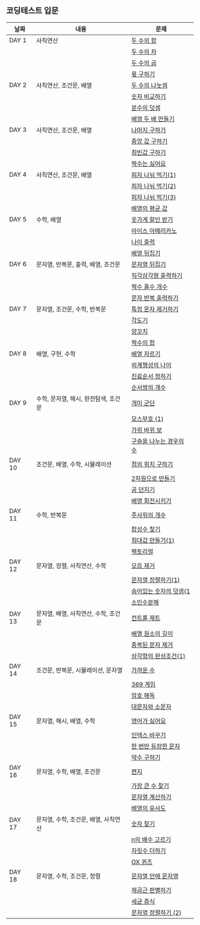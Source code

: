 ## 코딩테스트 입문

| 날짜   | 내용                                 | 문제                                      |
| ------ | ------------------------------------ | ----------------------------------------- |
| DAY 1  | 사칙연산                             | [두 수의 합](./DAY_01/01.js)              |
|        |                                      | [두 수의 차](./DAY_01/02.js)              |
|        |                                      | [두 수의 곱](./DAY_01/03.js)              |
|        |                                      | [몫 구하기](./DAY_01/04.js)               |
| DAY 2  | 사칙연산, 조건문, 배열               | [두 수의 나눗셈](./DAY_02/01.js)          |
|        |                                      | [숫자 비교하기](./DAY_02/02.js)           |
|        |                                      | [분수의 덧셈](./DAY_02/03.js)             |
|        |                                      | [배열 두 배 만들기](./DAY_02/04.js)       |
| DAY 3  | 사칙연산, 조건문, 배열               | [나머지 구하기](./DAY_03/01.js)           |
|        |                                      | [중앙 값 구하기](./DAY_03/02.js)          |
|        |                                      | [최빈값 구하기](./DAY_03/03.js)           |
|        |                                      | [짝수는 싫어요](./DAY_03/04.js)           |
| DAY 4  | 사칙연산, 조건문, 배열               | [피자 나눠 먹기(1)](./DAY_04/01.js)       |
|        |                                      | [피자 나눠 먹기(2)](./DAY_04/02.js)       |
|        |                                      | [피자 나눠 먹기(3)](./DAY_04/03.js)       |
|        |                                      | [배열의 평균 값](./DAY_04/04.js)          |
| DAY 5  | 수학, 배열                           | [옷가게 할인 받기](./DAY_05/01.js)        |
|        |                                      | [아이스 아메리카노](./DAY_05/02.js)       |
|        |                                      | [나이 출력](./DAY_05/03.js)               |
|        |                                      | [배열 뒤집기](./DAY_05/04.js)             |
| DAY 6  | 문자열, 반복문, 출력, 배열, 조건문   | [문자열 뒤집기](./DAY_06/01.js)           |
|        |                                      | [직각삼각형 출력하기](./DAY_06/02.js)     |
|        |                                      | [짝수 홀수 개수](./DAY_06/03.js)          |
|        |                                      | [문자 반복 출력하기](./DAY_06/04.js)      |
| DAY 7  | 문자열, 조건문, 수학, 반복문         | [특정 문자 제거하기](./DAY_07/01.js)      |
|        |                                      | [각도기](./DAY_07/02.js)                  |
|        |                                      | [양꼬치](./DAY_07/03.js)                  |
|        |                                      | [짝수의 합](./DAY_07/04.js)               |
| DAY 8  | 배열, 구현, 수학                     | [배열 자르기](./DAY_08/01.js)             |
|        |                                      | [외계행성의 나이](./DAY_08/02.js)         |
|        |                                      | [진료순서 정하기](./DAY_08/03.js)         |
|        |                                      | [순서쌍의 개수](./DAY_08/04.js)           |
| DAY 9  | 수학, 문자열, 해시, 완전탐색, 조건문 | [개미 군단](./DAY_09/01.js)               |
|        |                                      | [모스부호 (1)](./DAY_09/02.js)            |
|        |                                      | [가위 바위 보](./DAY_09/03.js)            |
|        |                                      | [구슬을 나누는 경우의 수](./DAY_09/04.js) |
| DAY 10 | 조건문, 배열, 수학, 시뮬레이션       | [점의 위치 구하기](./DAY_10/01.js)        |
|        |                                      | [2차원으로 만들기](./DAY_10/02.js)        |
|        |                                      | [공 던지기](./DAY_10/03.js)               |
|        |                                      | [배열 회전시키기](./DAY_10/04.js)         |
| DAY 11 | 수학, 반복문                         | [주사위의 개수](./DAY_11/01.js)           |
|        |                                      | [합성수 찾기](./DAY_11/02.js)             |
|        |                                      | [최대값 만들기(1)](./DAY_11/03.js)        |
|        |                                      | [팩토리얼](./DAY_11/04.js)                |
| DAY 12 | 문자열, 정렬, 사칙연산, 수학         | [모음 제거](./DAY_12/01.js)               |
|        |                                      | [문자열 정렬하기(1)](./DAY_12/02.js)      |
|        |                                      | [숨어있는 숫자의 덧셈(1](./DAY_12/03.js)  |
|        |                                      | [소인수분해](./DAY_12/04.js)              |
| DAY 13 | 문자열, 배열, 사칙연산, 수학, 조건문 | [컨트롤 제트](./DAY_13/01.js)             |
|        |                                      | [배열 원소의 길이](./DAY_13/02.js)        |
|        |                                      | [중복된 문자 제거](./DAY_13/03.js)        |
|        |                                      | [삼각형의 완성조건(1)](./DAY_13/04.js)    |
| DAY 14 | 조건문, 반복문, 시뮬레이션, 문자열   | [가까운 수](./DAY_14/01.js)               |
|        |                                      | [369 게임](./DAY_14/02.js)                |
|        |                                      | [암호 해독](./DAY_14/03.js)               |
|        |                                      | [대문자와 소문자](./DAY_14/04.js)         |
| DAY 15 | 문자열, 해시, 배열, 수학             | [영어가 싫어요](./DAY_15/01.js)           |
|        |                                      | [인덱스 바꾸기](./DAY_15/02.js)           |
|        |                                      | [한 번만 등장한 문자](./DAY_15/03.js)     |
|        |                                      | [약수 구하기](./DAY_15/04.js)             |
| DAY 16 | 문자열, 수학, 배열, 조건문           | [편지](./DAY_16/01.js)                    |
|        |                                      | [가장 큰 수 찾기](./DAY_16/02.js)         |
|        |                                      | [문자열 계산하기](./DAY_16/03.js)         |
|        |                                      | [배열의 유사도](./DAY_16/04.js)           |
| DAY 17 | 문자열, 수학, 조건문, 배열, 사칙연산 | [숫자 찾기](./DAY_17/01.js)               |
|        |                                      | [n의 배수 고르기](./DAY_17/02.js)         |
|        |                                      | [자릿수 더하기](./DAY_17/03.js)           |
|        |                                      | [OX 퀴즈 ](./DAY_17/04.js)                |
| DAY 18 | 문자열, 수학, 조건문, 정렬           | [문자열 안에 문자열](./DAY_18/01.js)      |
|        |                                      | [제곱근 판별하기](./DAY_18/02.js)         |
|        |                                      | [세균 증식](./DAY_18/03.js)               |
|        |                                      | [문자열 정렬하기 (2)](./DAY_18/04.js)     |
